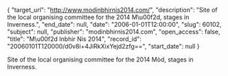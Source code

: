 {
  "target_url": "http://www.modinbhirnis2014.com/", 
  "description": "Site of the local organising committee for the 2014 M\u00f2d, stages in Inverness.", 
  "end_date": null, 
  "date": "2006-01-01T12:00:00", 
  "slug": 60102, 
  "subject": null, 
  "publisher": "modinbhirnis2014.com", 
  "open_access": false, 
  "title": "M\u00f2d Inbhir Nis 2014", 
  "record_id": "20060101T120000/d0v8i+4JiRkXixYejd2zfg==", 
  "start_date": null
}

Site of the local organising committee for the 2014 Mòd, stages in Inverness.